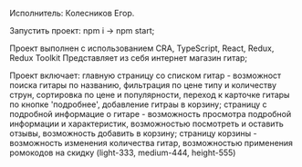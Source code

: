 Исполнитель: Колесников Егор.

Запустить проект: npm i -> npm start;

Проект выполнен с использованием CRA, TypeScript, React, Redux, Redux Toolkit
Представляет из себя интернет магазин гитар;

Проект включает: 
главную страницу со списком гитар - 
  возможност поиска гитары по названию,
  фильтрация по цене типу и количеству струн,
  сортировка по цене и популярности,
  переход к карточке гитары по кнопке 'подробнее',
  добавление гитраы в корзину;
страницу с подробной информацие о гитаре -
  возможность просмотра подробной информации и характеристик,
  возможностью посмотреть и оставить отзывы,
  возможность добавить в корзину;
страницу корзины -
  возможность изменения количества гитар,
  возможностью применения ромокодов на скидку (light-333, medium-444, height-555)
